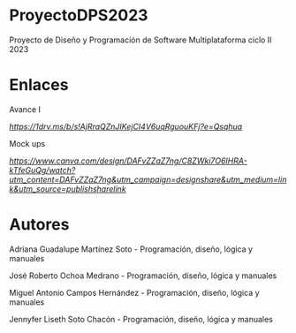 # ProyectoDPS2023
Proyecto de Diseño y Programación de Software Multiplataforma ciclo II 2023

# Enlaces 
Avance I

*https://1drv.ms/b/s!AjRraQZnJIKejCI4V6uqRguouKFj?e=Qsqhua*

Mock ups 

*https://www.canva.com/design/DAFvZZaZ7ng/C8ZWki7O6IHRA-kTfeGuQg/watch?utm_content=DAFvZZaZ7ng&utm_campaign=designshare&utm_medium=link&utm_source=publishsharelink*


# Autores 
Adriana Guadalupe Martínez Soto  - Programación, diseño, lógica y manuales 

José Roberto Ochoa Medrano       - Programación, diseño, lógica y manuales

Miguel Antonio Campos Hernández  - Programación, diseño, lógica y manuales

Jennyfer Liseth Soto Chacón      - Programación, diseño, lógica y manuales
